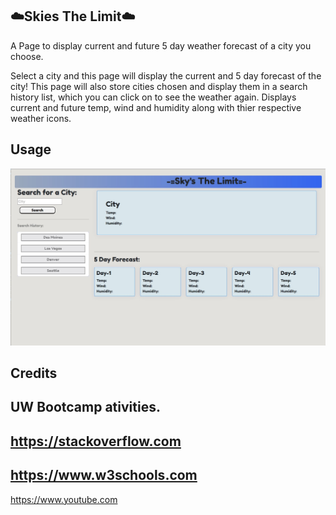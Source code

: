 ## ☁️Skies The Limit☁️

A Page to display current and future 5 day weather forecast of a city you choose.

Select a city and this page will display the current and 5 day forecast of the city!
This page will also store cities chosen and display them in a search history list, which you can click on to see the weather again.
Displays current and future temp, wind and humidity along with thier respective weather icons.



## Usage

![alt text](./assets/SkysTheLimitSnip.jpg)

## Credits
UW Bootcamp ativities.
-
https://stackoverflow.com
-
https://www.w3schools.com
-
https://www.youtube.com
